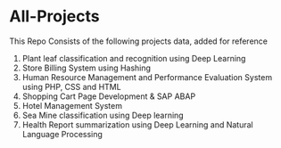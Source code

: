 # All-Projects

This Repo Consists of the following projects data, added for reference

1. Plant leaf classification and recognition using Deep Learning
2. Store Billing System using Hashing
3. Human Resource Management and Performance Evaluation System using PHP, CSS and HTML
4. Shopping Cart Page Development & SAP ABAP
5. Hotel Management System
6. Sea Mine classification using Deep learning
7. Health Report summarization using Deep Learning and Natural Language Processing
